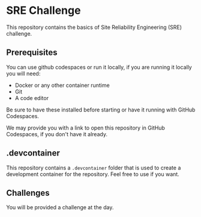 # SRE Challenge

This repository contains the basics of Site Reliability Engineering (SRE) challenge.

## Prerequisites

You can use github codespaces or run it locally, if you are running it locally you will need:

- Docker or any other container runtime
- Git
- A code editor

Be sure to have these installed before starting or have it running with GitHub Codespaces.

We may provide you with a link to open this repository in GitHub Codespaces, if you don't have it already.

## .devcontainer

This repository contains a `.devcontainer` folder that is used to create a development container for the repository.
Feel free to use if you want.

## Challenges

You will be provided a challenge at the day.
